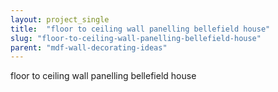 ```yaml
---
layout: project_single
title:  "floor to ceiling wall panelling bellefield house"
slug: "floor-to-ceiling-wall-panelling-bellefield-house"
parent: "mdf-wall-decorating-ideas"
---
```

floor to ceiling wall panelling bellefield house